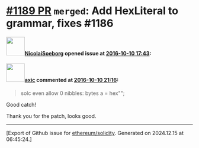 # [\#1189 PR](https://github.com/ethereum/solidity/pull/1189) `merged`: Add HexLiteral to grammar, fixes #1186

#### <img src="https://avatars.githubusercontent.com/u/8722223?u=06749eee09d88e1a56966202257556faabdae034&v=4" width="50">[NicolaiSoeborg](https://github.com/NicolaiSoeborg) opened issue at [2016-10-10 17:43](https://github.com/ethereum/solidity/pull/1189):



#### <img src="https://avatars.githubusercontent.com/u/20340?v=4" width="50">[axic](https://github.com/axic) commented at [2016-10-10 21:16](https://github.com/ethereum/solidity/pull/1189#issuecomment-252748517):

> solc even allow 0 nibbles: bytes a = hex"";

Good catch!

Thank you for the patch, looks good.


-------------------------------------------------------------------------------



[Export of Github issue for [ethereum/solidity](https://github.com/ethereum/solidity). Generated on 2024.12.15 at 06:45:24.]

